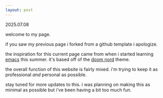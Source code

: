 ```yaml
---
layout: post
---
```


2025.07.08

welcome to my page. 

if you saw my previous page i forked from a github template i apologize. 

the inspiration for this current page came from when i started learning [emacs](https://en.wikipedia.org/wiki/Emacs) this summer. it's based off of the [doom nord](https://github.com/doomemacs/themes/tree/screenshots?tab=readme-ov-file#doom-nord) theme. 

the overall function of this website is fairly mixed. i'm trying to keep it as professional *and* personal as possible. 

stay tuned for more updates to this. i was planning on making this as minimal as possible but i've been having a bit too much fun. 
